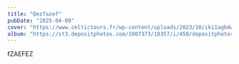 ```yaml
---
title: "Qezfazef"
pubDate: "2025-04-09"
cover: "https://www.celtictours.fr/wp-content/uploads/2023/10/iki1agb4w6aj3k0.webp"
album: "https://st3.depositphotos.com/1007373/18357/i/450/depositphotos_183574324-stock-photo-cliffs-moher-ireland-sunny-day.jpg"
---
```


fZAEFEZ
